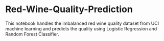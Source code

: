 # Red-Wine-Quality-Prediction
This notebook handles the imbalanced red wine quality dataset from UCI machine learning and predicts the quality using Logistic Regression and Random Forest Classifier. 
